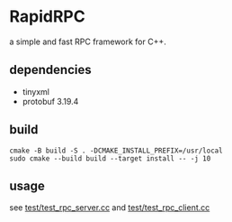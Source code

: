 # RapidRPC 
a simple and fast RPC framework for C++.

## dependencies
- tinyxml
- protobuf 3.19.4

## build
```shell
cmake -B build -S . -DCMAKE_INSTALL_PREFIX=/usr/local
sudo cmake --build build --target install -- -j 10
```

## usage
see [test/test_rpc_server.cc](test/test_rpc_server.cc) and [test/test_rpc_client.cc](test/test_rpc_client.cc)